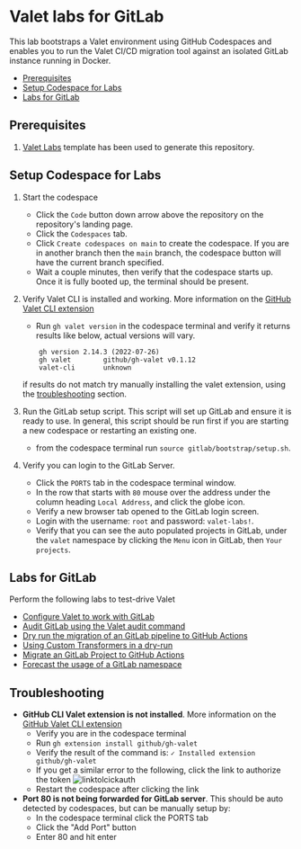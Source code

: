 # Valet labs for GitLab

This lab bootstraps a Valet environment using GitHub Codespaces and enables you to run the Valet CI/CD migration tool against an isolated GitLab instance running in Docker. 

- [Prerequisites](#prerequisites)
- [Setup Codespace for Labs](#setup-codespace-for-labs)
- [Labs for GitLab](#labs-for-gitlab)


## Prerequisites
1. [Valet Labs](https://github.com/valet-customers/labs) template has been used to generate this repository.

## Setup Codespace for Labs

1. Start the codespace
    - Click the `Code` button down arrow above the repository on the repository's landing page.
    - Click the `Codespaces` tab.
    - Click `Create codespaces on main` to create the codespace. If you are in another branch then the `main` branch, the codespace button will have the current branch specified.
    - Wait a couple minutes, then verify that the codespace starts up. Once it is fully booted up, the terminal should be present.
2. Verify Valet CLI is installed and working. More information on the [GitHub Valet CLI extension](https://github.com/github/gh-valet)
    -  Run `gh valet version` in the codespace terminal and verify it returns results like below, actual versions will vary.
    ```
        gh version 2.14.3 (2022-07-26)
        gh valet        github/gh-valet v0.1.12
        valet-cli       unknown
    ```
    if results do not match try manually installing the valet extension, using the [troubleshooting](#troubleshooting) section.
    
3. Run the GitLab setup script.  This script will set up GitLab and ensure it is ready to use.  In general, this script should be run first if you are starting a new codespace or restarting an existing one.  
   -  from the codespace terminal run `source gitlab/bootstrap/setup.sh`.

4. Verify you can login to the GitLab Server.
   - Click the `PORTS` tab in the codespace terminal window.
   - In the row that starts with `80` mouse over the address under the column heading `Local Address`, and click the globe icon.
   - Verify a new browser tab opened to the GitLab login screen.
   - Login with the username: `root` and password: `valet-labs!`.
   - Verify that you can see the auto populated projects in GitLab, under the `valet` namespace by clicking the `Menu` icon in GitLab, then `Your projects`.

## Labs for GitLab
Perform the following labs to test-drive Valet
- [Configure Valet to work with GitLab](valet-configure-lab.md)
- [Audit GitLab using the Valet audit command](valet-audit-lab.md)
- [Dry run the migration of an GitLab pipeline to GitHub Actions](valet-dry-run-lab.md)
- [Using Custom Transformers in a dry-run](valet-custom-transformers-lab.md)
- [Migrate an GitLab Project to GitHub Actions](valet-migrate-lab.md)
- [Forecast the usage of a GitLab namespace](valet-forecast-lab.md)

## Troubleshooting
-  **GitHub CLI Valet extension is not installed**. More information on the [GitHub Valet CLI extension](https://github.com/github/gh-valet)
   -  Verify you are in the codespace terminal
   -  Run `gh extension install github/gh-valet`
   -  Verify the result of the command is: `✓ Installed extension github/gh-valet`
   -  If you get a similar error to the following, click the link to authorize the token
      ![linktolcickauth](https://user-images.githubusercontent.com/26442605/169588015-9414404f-82b6-4d0f-89d4-5f0e6941b029.png)
   - Restart the codespace after clicking the link
- **Port 80 is not being forwarded for GitLab server**. This should be auto detected by codespaces, but can be manually setup by:
  - In the codespace terminal click the PORTS tab
  - Click the "Add Port" button
  - Enter 80 and hit enter
